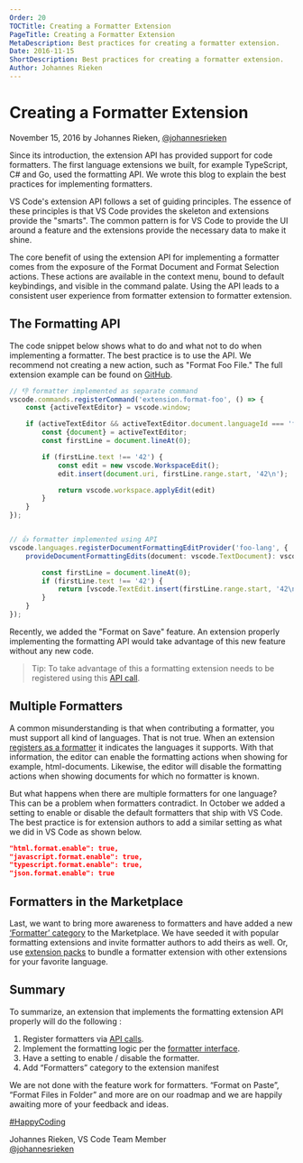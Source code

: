 ```yaml
---
Order: 20
TOCTitle: Creating a Formatter Extension
PageTitle: Creating a Formatter Extension
MetaDescription: Best practices for creating a formatter extension.
Date: 2016-11-15
ShortDescription: Best practices for creating a formatter extension.
Author: Johannes Rieken
---
```


# Creating a Formatter Extension

November 15, 2016 by Johannes Rieken, [@johannesrieken](https://twitter.com/johannesrieken)

Since its introduction, the extension API has provided support for code formatters. The first language extensions we built, for example TypeScript, C# and Go, used the formatting API. We wrote this blog to explain the best practices for implementing formatters.

VS Code's extension API follows a set of guiding principles. The essence of these principles is that VS Code provides the skeleton and extensions provide the "smarts". The common pattern is for VS Code to provide the UI around a feature and the extensions provide the necessary data to make it shine.

The core benefit of using the extension API for implementing a formatter comes from the exposure of the Format Document and Format Selection actions. These actions are available in the context menu, bound to default keybindings, and visible in the command palate. Using the API leads to a consistent user experience from formatter extension to formatter extension.

## The Formatting API

The code snippet below shows what to do and what not to do when implementing a formatter. The best practice is to use the API. We recommend not creating a new action, such as "Format Foo File." The full extension example can be found on [GitHub](https://github.com/jrieken/vscode-formatter-sample).

```typescript
// 👎 formatter implemented as separate command
vscode.commands.registerCommand('extension.format-foo', () => {
    const {activeTextEditor} = vscode.window;

    if (activeTextEditor && activeTextEditor.document.languageId === 'foo-lang') {
        const {document} = activeTextEditor;
        const firstLine = document.lineAt(0);

        if (firstLine.text !== '42') {
            const edit = new vscode.WorkspaceEdit();
            edit.insert(document.uri, firstLine.range.start, '42\n');

            return vscode.workspace.applyEdit(edit)
        }
    }
});


// 👍 formatter implemented using API
vscode.languages.registerDocumentFormattingEditProvider('foo-lang', {
    provideDocumentFormattingEdits(document: vscode.TextDocument): vscode.TextEdit[] {

        const firstLine = document.lineAt(0);
        if (firstLine.text !== '42') {
            return [vscode.TextEdit.insert(firstLine.range.start, '42\n')];
        }
    }
});
```

Recently, we added the "Format on Save" feature. An extension properly implementing the formatting API would take advantage of this new feature without any new code.

> Tip: To take advantage of this a formatting extension needs to be registered using this [API call](https://github.com/Microsoft/vscode/blob/master/src/vs/vscode.d.ts#L4087).

## Multiple Formatters

A common misunderstanding is that when contributing a formatter, you must support all kind of languages. That is not true. When an extension [registers as a formatter](https://github.com/Microsoft/vscode/blob/master/src/vs/vscode.d.ts#L4087) it indicates the languages it supports. With that information, the editor can enable the formatting actions when showing for example, html-documents. Likewise, the editor will disable the formatting actions when showing documents for which no formatter is known.

But what happens when there are multiple formatters for one language? This can be a problem when formatters contradict. In October we added a setting to enable or disable the default formatters that ship with VS Code. The best practice is for extension authors to add a similar setting as what we did in VS Code as shown below.

```json
"html.format.enable": true,
"javascript.format.enable": true,
"typescript.format.enable": true,
"json.format.enable": true
```

## Formatters in the Marketplace

Last, we want to bring more awareness to formatters and have added a new [‘Formatter’ category](https://marketplace.visualstudio.com/search?target=VSCode&category=Formatters&sortBy=Downloads) to the Marketplace. We have seeded it with popular formatting extensions and invite formatter authors to add theirs as well. Or, use [extension packs](http://code.visualstudio.com/updates#_preview-extension-packs) to bundle a formatter extension with other extensions for your favorite language.

## Summary

To summarize, an extension that implements the formatting extension API properly will do the following :

1. Register formatters via [API calls](https://github.com/Microsoft/vscode/blob/master/src/vs/vscode.d.ts#L4087).  
2. Implement the formatting logic per the [formatter interface](https://github.com/Microsoft/vscode/blob/master/src/vs/vscode.d.ts#L2071).
3. Have a setting to enable / disable the formatter.
4. Add “Formatters” category to the extension manifest

We are not done with the feature work for formatters. “Format on Paste”, “Format Files in Folder” and more are on our roadmap and we are happily awaiting more of your feedback and ideas.

[#HappyCoding](https://twitter.com/hashtag/HappyCoding?src=hash)

Johannes Rieken, VS Code Team Member <br>
[@johannesrieken](https://twitter.com/johannesrieken)
